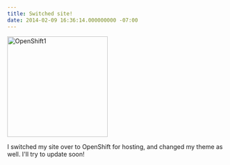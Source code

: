 ```yaml
---
title: Switched site!
date: 2014-02-09 16:36:14.000000000 -07:00
---
```

<a href="/images/old/OpenShift1_o1lueu.png"><img class="size-full wp-image-751 aligncenter" alt="OpenShift1" src="/images/old/OpenShift1_o1lueu.png" width="231" height="231" /></a>

I switched my site over to OpenShift for hosting, and changed my theme as well. I'll try to update soon!
